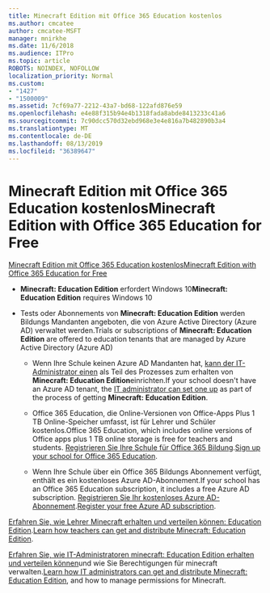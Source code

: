 ```yaml
---
title: Minecraft Edition mit Office 365 Education kostenlos
ms.author: cmcatee
author: cmcatee-MSFT
manager: mnirkhe
ms.date: 11/6/2018
ms.audience: ITPro
ms.topic: article
ROBOTS: NOINDEX, NOFOLLOW
localization_priority: Normal
ms.custom:
- "1427"
- "1500009"
ms.assetid: 7cf69a77-2212-43a7-bd68-122afd876e59
ms.openlocfilehash: e4e88f315b94e4b1318fada8abde8413233c41a6
ms.sourcegitcommit: 7c90dcc570d32ebd968e3e4e816a7b482890b3a4
ms.translationtype: MT
ms.contentlocale: de-DE
ms.lasthandoff: 08/13/2019
ms.locfileid: "36389647"
---
```

# <a name="minecraft-edition-with-office-365-education-for-free"></a><span data-ttu-id="06f74-102">Minecraft Edition mit Office 365 Education kostenlos</span><span class="sxs-lookup"><span data-stu-id="06f74-102">Minecraft Edition with Office 365 Education for Free</span></span>

[<span data-ttu-id="06f74-103">Minecraft Edition mit Office 365 Education kostenlos</span><span class="sxs-lookup"><span data-stu-id="06f74-103">Minecraft Edition with Office 365 Education for Free</span></span>](https://docs.microsoft.com/education/windows/get-minecraft-for-education)
  
- <span data-ttu-id="06f74-104">**Minecraft: Education Edition** erfordert Windows 10</span><span class="sxs-lookup"><span data-stu-id="06f74-104">**Minecraft: Education Edition** requires Windows 10</span></span>

- <span data-ttu-id="06f74-105">Tests oder Abonnements von **Minecraft: Education Edition** werden Bildungs Mandanten angeboten, die von Azure Active Directory (Azure AD) verwaltet werden.</span><span class="sxs-lookup"><span data-stu-id="06f74-105">Trials or subscriptions of **Minecraft: Education Edition** are offered to education tenants that are managed by Azure Active Directory (Azure AD)</span></span>

  - <span data-ttu-id="06f74-106">Wenn Ihre Schule keinen Azure AD Mandanten hat, [kann der IT-Administrator einen](https://docs.microsoft.com/education/windows/school-get-minecraft) als Teil des Prozesses zum erhalten von **Minecraft: Education Edition**einrichten.</span><span class="sxs-lookup"><span data-stu-id="06f74-106">If your school doesn't have an Azure AD tenant, the [IT administrator can set one up](https://docs.microsoft.com/education/windows/school-get-minecraft) as part of the process of getting **Minecraft: Education Edition**.</span></span>

  - <span data-ttu-id="06f74-107">Office 365 Education, die Online-Versionen von Office-Apps Plus 1 TB Online-Speicher umfasst, ist für Lehrer und Schüler kostenlos.</span><span class="sxs-lookup"><span data-stu-id="06f74-107">Office 365 Education, which includes online versions of Office apps plus 1 TB online storage is free for teachers and students.</span></span> <span data-ttu-id="06f74-108">[Registrieren Sie Ihre Schule für Office 365 Bildung](https://products.office.com/academic/office-365-education-plan).</span><span class="sxs-lookup"><span data-stu-id="06f74-108">[Sign up your school for Office 365 Education](https://products.office.com/academic/office-365-education-plan).</span></span>

  - <span data-ttu-id="06f74-109">Wenn Ihre Schule über ein Office 365 Bildungs Abonnement verfügt, enthält es ein kostenloses Azure AD-Abonnement.</span><span class="sxs-lookup"><span data-stu-id="06f74-109">If your school has an Office 365 Education subscription, it includes a free Azure AD subscription.</span></span> <span data-ttu-id="06f74-110">[Registrieren Sie Ihr kostenloses Azure AD-Abonnement](https://msdn.microsoft.com/library/windows/hardware/mt703369%28v=vs.85%29.aspx).</span><span class="sxs-lookup"><span data-stu-id="06f74-110">[Register your free Azure AD subscription](https://msdn.microsoft.com/library/windows/hardware/mt703369%28v=vs.85%29.aspx).</span></span>

<span data-ttu-id="06f74-111">[Erfahren Sie, wie Lehrer Minecraft erhalten und verteilen können: Education Edition](https://docs.microsoft.com/education/windows/teacher-get-minecraft).</span><span class="sxs-lookup"><span data-stu-id="06f74-111">[Learn how teachers can get and distribute Minecraft: Education Edition](https://docs.microsoft.com/education/windows/teacher-get-minecraft).</span></span>
  
<span data-ttu-id="06f74-112">[Erfahren Sie, wie IT-Administratoren minecraft: Education Edition erhalten und verteilen können](https://docs.microsoft.com/education/windows/school-get-minecraft)und wie Sie Berechtigungen für minecraft verwalten.</span><span class="sxs-lookup"><span data-stu-id="06f74-112">[Learn how IT administrators can get and distribute Minecraft: Education Edition](https://docs.microsoft.com/education/windows/school-get-minecraft), and how to manage permissions for Minecraft.</span></span>